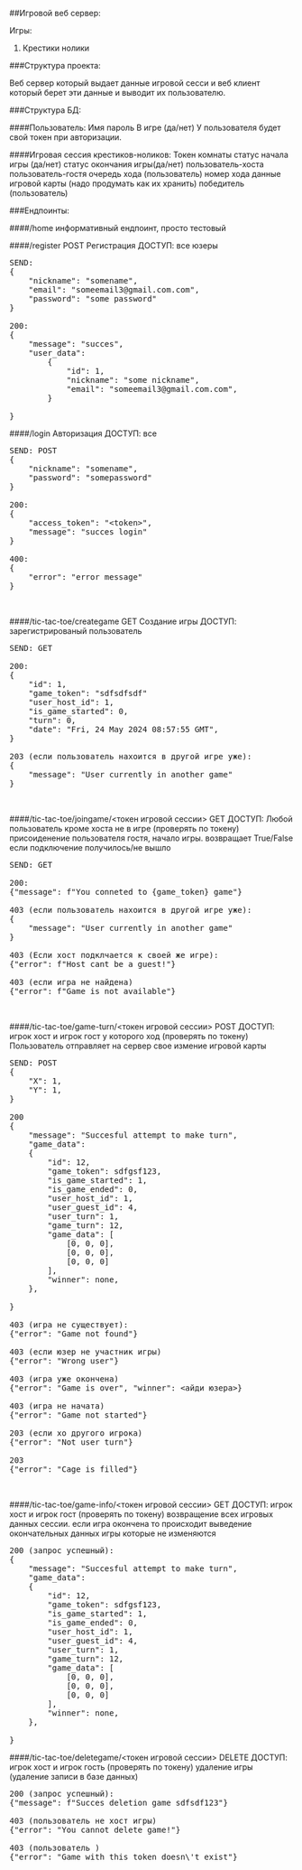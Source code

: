 ##Игровой веб сервер:

Игры:
1. Крестики нолики

###Структура проекта:

Веб сервер который выдает данные игровой сесси и веб клиент который берет эти данные и выводит их пользователю.

###Структура БД:

####Пользователь:
Имя 
пароль
В игре (да/нет)
У пользователя будет свой токен при авторизации.

####Игровая сессия крестиков-ноликов:
Токен комнаты
статус начала игры (да/нет)
статус окончания игры(да/нет)
пользователь-хоста
пользователь-гостя
очередь хода (пользователь)
номер хода
данные игровой карты (надо продумать как их хранить)
победитель (пользователь)

###Ендпоинты:

####/home 
информативный ендпоинт, просто тестовый

####/register POST
Регистрация 
ДОСТУП: все юзеры
<pre>
SEND: 
{
    "nickname": "somename",
    "email": "someemail3@gmail.com.com",
    "password": "some password"
}

200:
{
    "message": "succes",
    "user_data": 
        {
            "id": 1,
            "nickname": "some nickname",
            "email": "someemail3@gmail.com.com",
        }

}
</pre>

####/login 
Авторизация 
ДОСТУП: все 
<pre>
SEND: POST
{
    "nickname": "somename",
    "password": "somepassword"
}

200: 
{
    "access_token": "&lt;token&gt;",
    "message": "succes login"
}

400:
{
    "error": "error message"
}


</pre>

####/tic-tac-toe/creategame GET
Создание игры
ДОСТУП: зарегистрированый пользователь

<pre>
SEND: GET

200: 
{
    "id": 1, 
    "game_token": "sdfsdfsdf"
    "user_host_id": 1,
    "is_game_started": 0,
    "turn": 0,
    "date": "Fri, 24 May 2024 08:57:55 GMT",
}

203 (если пользователь нахоится в другой игре уже):
{
    "message": "User currently in another game"
}


</pre>

####/tic-tac-toe/joingame/<токен игровой сессии> GET
ДОСТУП: Любой пользователь кроме хоста не в игре (проверять по токену)
присоиденение пользователя гостя, начало игры. возвращает True/False если подключение получилось/не вышло

<pre>
SEND: GET

200: 
{"message": f"You conneted to {game_token} game"}

403 (если пользователь нахоится в другой игре уже):
{
    "message": "User currently in another game"
}

403 (Если хост подклчается к своей же игре):
{"error": f"Host cant be a guest!"}

403 (если игра не найдена)
{"error": f"Game is not available"}


</pre>


####/tic-tac-toe/game-turn/<токен игровой сессии> POST
ДОСТУП: игрок хост и игрок гост у которого ход (проверять по токену)
Пользователь отправляет на сервер свое измение игровой карты

<pre>
SEND: POST 
{
    "X": 1,
    "Y": 1, 
}

200 
{
    "message": "Succesful attempt to make turn", 
    "game_data": 
    {
        "id": 12,
        "game_token": sdfgsf123,
        "is_game_started": 1,
        "is_game_ended": 0,
        "user_host_id": 1,
        "user_guest_id": 4,
        "user_turn": 1,
        "game_turn": 12,
        "game_data": [
            [0, 0, 0],
            [0, 0, 0],
            [0, 0, 0]
        ],
        "winner": none,
    },

}

403 (игра не существует):
{"error": "Game not found"}

403 (если юзер не участник игры) 
{"error": "Wrong user"}

403 (игра уже окончена)
{"error": "Game is over", "winner": &lt;айди юзера&gt;}

403 (игра не начата)
{"error": "Game not started"}

203 (если хо другого игрока)
{"error": "Not user turn"}

203
{"error": "Cage is filled"}


</pre>

####/tic-tac-toe/game-info/<токен игровой сессии> GET
ДОСТУП: игрок хост и игрок гост (проверять по токену)
возвращение всех игровых данных сессии. если игра окончена то происходит выведение окончательных данных игры которые не изменяются

<pre>
200 (запрос успешный):
{
    "message": "Succesful attempt to make turn", 
    "game_data": 
    {
        "id": 12,
        "game_token": sdfgsf123,
        "is_game_started": 1,
        "is_game_ended": 0,
        "user_host_id": 1,
        "user_guest_id": 4,
        "user_turn": 1,
        "game_turn": 12,
        "game_data": [
            [0, 0, 0],
            [0, 0, 0],
            [0, 0, 0]
        ],
        "winner": none,
    },

}
</pre>

####/tic-tac-toe/deletegame/<токен игровой сессии> DELETE
ДОСТУП: игрок хост и игрок гость  (проверять по токену) 
удаление игры (удаление записи в базе данных)

<pre>
200 (запрос успешный):
{"message": f"Succes deletion game sdfsdf123"}

403 (пользователь не хост игры)
{"error": "You cannot delete game!"}

403 (пользователь )
{"error": "Game with this token doesn\'t exist"}
</pre>
